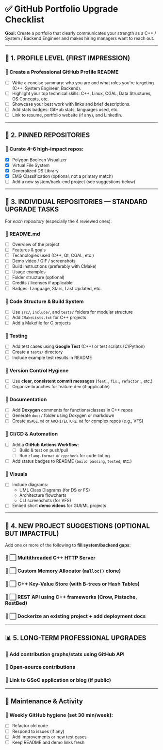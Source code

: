 
# ✅ GitHub Portfolio Upgrade Checklist

**Goal:** Create a portfolio that clearly communicates your strength as a C++ / System / Backend Engineer and makes hiring managers want to reach out.

---

## 🧠 1. PROFILE LEVEL (FIRST IMPRESSION)

### 🔲 Create a Professional GitHub Profile README  
- [ ] Write a concise summary: who you are and what roles you're targeting (C++, System Engineer, Backend).
- [ ] Highlight your top technical skills: C++, Linux, CGAL, Data Structures, OS Concepts, etc.
- [ ] Showcase your best work with links and brief descriptions.
- [ ] Add stats badges: GitHub stats, languages used, etc.
- [ ] Link to resume, portfolio website (if any), and LinkedIn.

---

## 📌 2. PINNED REPOSITORIES

### 🔲 Curate 4–6 high-impact repos:
- [x] Polygon Boolean Visualizer
- [x] Virtual File System
- [x] Generalized DS Library
- [x] EMG Classification (optional, not a primary match)
- [ ] Add a new system/back-end project (see suggestions below)

---

## 📁 3. INDIVIDUAL REPOSITORIES — STANDARD UPGRADE TASKS

For *each repository* (especially the 4 reviewed ones):

### 🔲 README.md
- [ ] Overview of the project
- [ ] Features & goals
- [ ] Technologies used (C++, Qt, CGAL, etc.)
- [ ] Demo video / GIF / screenshots
- [ ] Build instructions (preferably with CMake)
- [ ] Usage examples
- [ ] Folder structure (optional)
- [ ] Credits / licenses if applicable
- [ ] Badges: Language, Stars, Last Updated, etc.

### 🔲 Code Structure & Build System
- [ ] Use `src/`, `include/`, and `tests/` folders for modular structure
- [ ] Add `CMakeLists.txt` for C++ projects
- [ ] Add a Makefile for C projects

### 🔲 Testing
- [ ] Add test cases using **Google Test** (C++) or test scripts (C/Python)
- [ ] Create a `tests/` directory
- [ ] Include example test results in README

### 🔲 Version Control Hygiene
- [ ] Use **clear, consistent commit messages** (`feat:`, `fix:`, `refactor:`, etc.)
- [ ] Organize branches for feature dev (if applicable)

### 🔲 Documentation
- [ ] Add **Doxygen** comments for functions/classes in C++ repos
- [ ] Generate `docs/` folder using Doxygen or markdown
- [ ] Create `USAGE.md` or `ARCHITECTURE.md` for complex repos (e.g., VFS)

### 🔲 CI/CD & Automation
- [ ] Add a **GitHub Actions Workflow**:
  - [ ] Build & test on push/pull
  - [ ] Run `clang-format` or `cppcheck` for code linting
- [ ] Add status badges to README (`build passing`, `tested`, etc.)

### 🔲 Visuals
- [ ] Include diagrams:
  - UML Class Diagrams (for DS or FS)
  - Architecture flowcharts
  - CLI screenshots (for VFS)
- [ ] Embed short **demo videos** for GUI/ML projects

---

## 🚀 4. NEW PROJECT SUGGESTIONS (OPTIONAL BUT IMPACTFUL)

Add one or more of the following to **fill system/backend gaps**:

### 🔲 ⬜ Multithreaded C++ HTTP Server  
### 🔲 ⬜ Custom Memory Allocator (`malloc()` clone)  
### 🔲 ⬜ C++ Key-Value Store (with B-trees or Hash Tables)  
### 🔲 ⬜ REST API using C++ frameworks (Crow, Pistache, RestBed)  
### 🔲 ⬜ Dockerize an existing project + add deployment docs  

---

## 📊 5. LONG-TERM PROFESSIONAL UPGRADES

### 🔲 Add contribution graphs/stats using GitHub API  
### 🔲 Open-source contributions  
### 🔲 Link to GSoC application or blog (if public)  

---

## 🔁 Maintenance & Activity

### 🔲 Weekly GitHub hygiene (set 30 min/week):
- [ ] Refactor old code
- [ ] Respond to issues (if any)
- [ ] Add improvements or new test cases
- [ ] Keep README and demo links fresh
